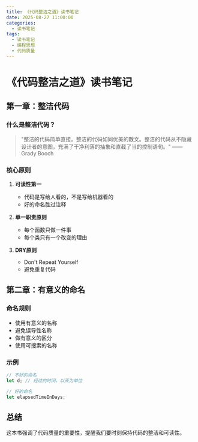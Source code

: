 ```yaml
---
title: 《代码整洁之道》读书笔记
date: 2025-08-27 11:00:00
categories:
  - 读书笔记
tags:
  - 读书笔记
  - 编程思想
  - 代码质量
---
```


# 《代码整洁之道》读书笔记

## 第一章：整洁代码

### 什么是整洁代码？

> "整洁的代码简单直接。整洁的代码如同优美的散文。整洁的代码从不隐藏设计者的意图，充满了干净利落的抽象和直截了当的控制语句。" —— Grady Booch

### 核心原则

1. **可读性第一**
   - 代码是写给人看的，不是写给机器看的
   - 好的命名胜过注释

2. **单一职责原则**
   - 每个函数只做一件事
   - 每个类只有一个改变的理由

3. **DRY原则**
   - Don't Repeat Yourself
   - 避免重复代码

## 第二章：有意义的命名

### 命名规则

- 使用有意义的名称
- 避免误导性名称
- 做有意义的区分
- 使用可搜索的名称

### 示例

```javascript
// 不好的命名
let d; // 经过的时间，以天为单位

// 好的命名
let elapsedTimeInDays;
```

## 总结

这本书强调了代码质量的重要性，提醒我们要时刻保持代码的整洁和可读性。
